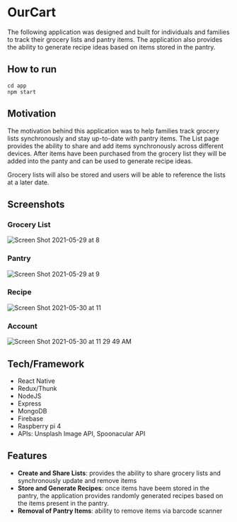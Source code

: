 # OurCart

The following application was designed and built for individuals and families to track their grocery lists and pantry items. The application also provides the ability to generate recipe ideas based on items stored in the pantry. 


## How to run

```
cd app
npm start
```

## Motivation

The motivation behind this application was to help families track grocery lists synchronously and stay up-to-date with pantry items. The List page provides the ability to share and add items synchronously across different devices. After items have been purchased from the grocery list they will be added into the panty and can be used to generate recipe ideas. 

Grocery lists will also be stored and users will be able to reference the lists at a later date.  

## Screenshots
### Grocery List
![Screen Shot 2021-05-29 at 8](https://user-images.githubusercontent.com/38298940/120088791-40e6fb80-c0c2-11eb-97b9-9031a17875c8.png)
### Pantry 
![Screen Shot 2021-05-29 at 9](https://user-images.githubusercontent.com/38298940/120110040-0caf2180-c13a-11eb-88b0-4e9ad85388a9.png)
### Recipe
![Screen Shot 2021-05-30 at 11](https://user-images.githubusercontent.com/38298940/120110163-77f8f380-c13a-11eb-8abb-556a8af93647.png)
### Account
![Screen Shot 2021-05-30 at 11 29 49 AM](https://user-images.githubusercontent.com/38298940/120110197-87783c80-c13a-11eb-85ba-c9d9c7b8cea8.png)

## Tech/Framework
- React Native
- Redux/Thunk
- NodeJS
- Express
- MongoDB
- Firebase
- Raspberry pi 4
- APIs: Unsplash Image API, Spoonacular API

## Features
- **Create and Share Lists**: provides the ability to share grocery lists and synchronously update and remove items 
- **Store and Generate Recipes**: once items have beem stored in the pantry, the application provides randomly generated recipes based on the items present in the pantry.
- **Removal of Pantry Items**: ability to remove items via barcode scanner


